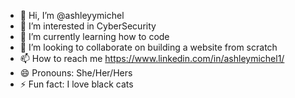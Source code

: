 - 👋 Hi, I’m @ashleyymichel
- 👀 I’m interested in CyberSecurity
- 🌱 I’m currently learning how to code
- 💞️ I’m looking to collaborate on building a website from scratch
- 📫 How to reach me https://www.linkedin.com/in/ashleymichel1/
- 😄 Pronouns: She/Her/Hers
- ⚡ Fun fact: I love black cats 

<!---
ashleyymichel/ashleyymichel is a ✨ special ✨ repository because its `README.md` (this file) appears on your GitHub profile.
You can click the Preview link to take a look at your changes.
--->
